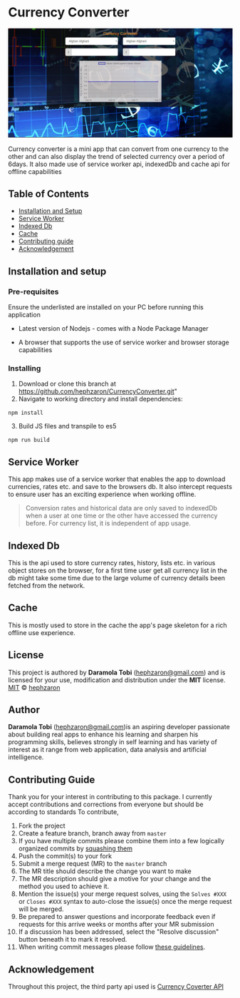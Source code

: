 # Currency Converter

![Currency Converter Image](build/public/imgs/web-page.JPG)

Currency converter is a mini app that can convert from  one currency to the other and can also display the trend of selected currency over a period of 6days.
It also made use of service worker api, indexedDb and cache api for offline capabilities

## Table of Contents

* [Installation and Setup](#installation-and-setup)
* [Service Worker](#service-worker)
* [Indexed Db](#indexed-db)
* [Cache](#cache)
* [Contributing guide](#contributing-guide)
* [Acknowledgement](#acknowledgement)

## Installation and setup

### Pre-requisites

Ensure the underlisted are installed on your PC before running this application

* Latest version of Nodejs - comes with a Node Package Manager

* A browser that supports the use of service worker and browser storage capabilities

### Installing

1. Download or clone this branch at https://github.com/hephzaron/CurrencyConverter.git"
2. Navigate to working directory and install dependencies:

```
npm install 
```
3. Build JS files and transpile to es5

```
npm run build
```

## Service Worker

This app makes use of a service worker that enables the app to download currencies, rates etc. and save to the browsers db. It also intercept requests to ensure user has an exciting experience when working offline.

> Conversion rates and historical data are only saved to indexedDb when a user at one time or the other have accessed the currency before. For currency list, it is independent of app usage.

## Indexed Db

This is the api used to store currency rates, history, lists etc. in various object stores on the browser, for a first time user get all currency list in the db might take some time due to the large volume of currency details been fetched from the network.

## Cache

This is mostly used to store in the cache  the app's page skeleton for a rich offline use experience.

## License

This project is authored by **Daramola Tobi** (hephzaron@gmail.com) and is licensed for your use, modification and distribution under the **MIT** license.
[MIT][license] © [hephzaron][author]
<!-- Definitions -->
[license]: LICENSE
[author]: hephzaron

## Author

**Daramola Tobi** (hephzaron@gmail.com)is an aspiring developer passionate about building real apps to enhance his learning and sharpen his programming skills, believes strongly in self learning and has variety of interest as it range from web application, data analysis and artificial intelligence.

## Contributing Guide

Thank you for your interest in contributing to this package. I currently accept contributions and corrections from everyone but should be according to standards
To contribute,

1. Fork the project
1. Create a feature branch, branch away from `master`
1. If you have multiple commits please combine them into a few logically organized commits by [squashing them](git-squash)
1. Push the commit(s) to your fork
1. Submit a merge request (MR) to the `master` branch
1. The MR title should describe the change you want to make
1. The MR description should give a motive for your change and the method you used to achieve it.
  1. Mention the issue(s) your merge request solves, using the `Solves #XXX` or
    `Closes #XXX` syntax to auto-close the issue(s) once the merge request will
    be merged.
1. Be prepared to answer questions and incorporate feedback even if requests for this arrive weeks or months after your MR submission
  1. If a discussion has been addressed, select the "Resolve discussion" button beneath it to mark it resolved.
1. When writing commit messages please follow
   [these guidelines](http://chris.beams.io/posts/git-commit).

## Acknowledgement

Throughout this project, the third party api used is [Currency Coverter API](https://free.currencyconverterapi.com/api/v5)
